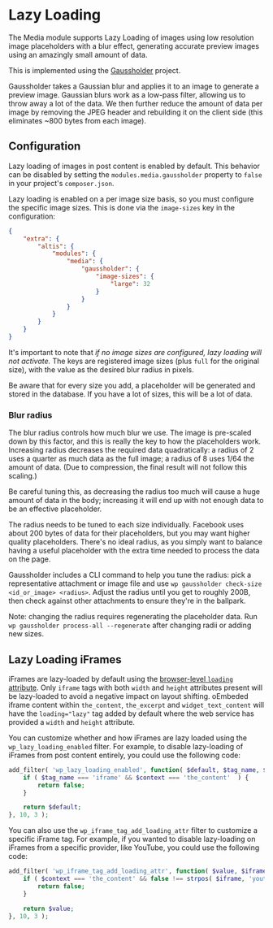 # Lazy Loading

The Media module supports Lazy Loading of images using low resolution image placeholders with a blur effect, generating accurate preview images using an amazingly small amount of data.

This is implemented using the [Gaussholder](https://github.com/humanmade/gaussholder) project.

Gaussholder takes a Gaussian blur and applies it to an image to generate a preview image. Gaussian blurs work as a low-pass filter, allowing us to throw away a lot of the data. We then further reduce the amount of data per image by removing the JPEG header and rebuilding it on the client side (this eliminates ~800 bytes from each image).

## Configuration

Lazy loading of images in post content is enabled by default. This behavior can be disabled by setting the `modules.media.gaussholder` property to `false` in your project's `composer.json`.

Lazy loading is enabled on a per image size basis, so you must configure the specific image sizes. This is done via the `image-sizes` key in the configuration:

```json
{
	"extra": {
		"altis": {
			"modules": {
				"media": {
					"gaussholder": {
						"image-sizes": {
							"large": 32
						}
					}
				}
			}
		}
	}
}
```

It's important to note that _if no image sizes are configured, lazy loading will not activate._ The keys are registered image sizes (plus `full` for the original size), with the value as the desired blur radius in pixels.

Be aware that for every size you add, a placeholder will be generated and stored in the database. If you have a lot of sizes, this will be a lot of data.

### Blur radius

The blur radius controls how much blur we use. The image is pre-scaled down by this factor, and this is really the key to how the placeholders work. Increasing radius decreases the required data quadratically: a radius of 2 uses a quarter as much data as the full image; a radius of 8 uses 1/64 the amount of data. (Due to compression, the final result will not follow this scaling.)

Be careful tuning this, as decreasing the radius too much will cause a huge amount of data in the body; increasing it will end up with not enough data to be an effective placeholder.

The radius needs to be tuned to each size individually. Facebook uses about 200 bytes of data for their placeholders, but you may want higher quality placeholders. There's no ideal radius, as you simply want to balance having a useful placeholder with the extra time needed to process the data on the page.

Gaussholder includes a CLI command to help you tune the radius: pick a representative attachment or image file and use `wp gaussholder check-size <id_or_image> <radius>`. Adjust the radius until you get to roughly 200B, then check against other attachments to ensure they're in the ballpark.

Note: changing the radius requires regenerating the placeholder data. Run `wp gaussholder process-all --regenerate` after changing radii or adding new sizes.

## Lazy Loading iFrames

iFrames are lazy-loaded by default using the [browser-level `loading` attribute](https://html.spec.whatwg.org/multipage/iframe-embed-object.html#attr-iframe-loading). Only `iframe` tags with both `width` and `height` attributes present will be lazy-loaded to avoid a negative impact on layout shifting. oEmbeded iframe content within `the_content`, `the_excerpt` and `widget_text_content` will have the `loading="lazy"` tag added by default where the web service has provided a `width` and `height` attribute.

You can customize whether and how iFrames are lazy loaded using the `wp_lazy_loading_enabled` filter. For example, to disable lazy-loading of iFrames from post content entirely, you could use the following code:

```php
add_filter( 'wp_lazy_loading_enabled', function( $default, $tag_name, $context ) {
	if ( $tag_name === 'iframe' && $context === 'the_content'  ) {
		return false;
	}

	return $default;
}, 10, 3 );
```

You can also use the `wp_iframe_tag_add_loading_attr` filter to customize a specific iFrame tag. For example, if you wanted to disable lazy-loading on iFrames from a specific provider, like YouTube, you could use the following code:

```php
add_filter( 'wp_iframe_tag_add_loading_attr', function( $value, $iframe, $context ) {
	if ( $context === 'the_content' && false !== strpos( $iframe, 'youtube.com' ) ) {
		return false;
	}

	return $value;
}, 10, 3 );
```